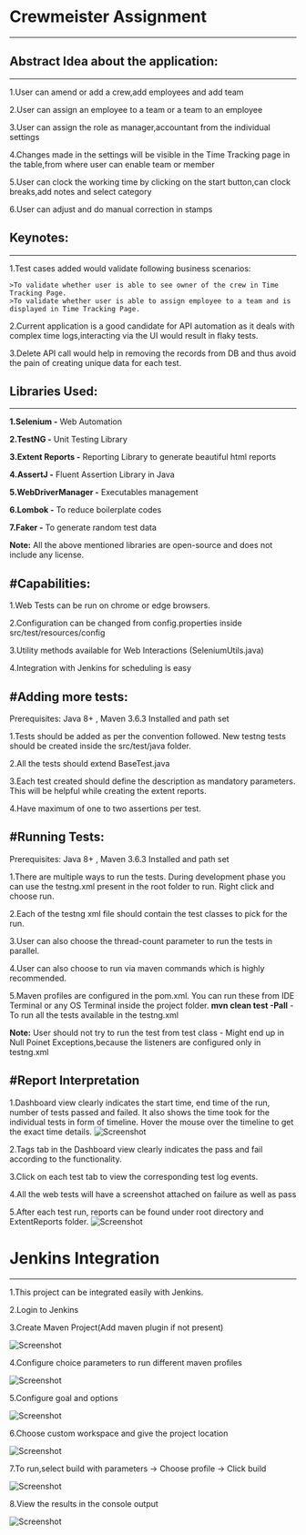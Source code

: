 # Crewmeister Assignment
----------

## Abstract Idea about the application:

----------

1.User can amend or add a crew,add employees and add team

2.User can assign an employee to a team or a team to an employee

3.User can assign the role as manager,accountant from the individual settings

4.Changes made in the settings will be visible in the Time Tracking page in the table,from where user can enable team or member

5.User can clock the working time by clicking on the start button,can clock breaks,add notes and select category

6.User can adjust and do manual correction in stamps

## Keynotes:

-----------
1.Test cases added would validate following business scenarios:

    >To validate whether user is able to see owner of the crew in Time Tracking Page.
    >To validate whether user is able to assign employee to a team and is displayed in Time Tracking Page.

2.Current application is a good candidate for API automation as it deals with complex time logs,interacting via the UI would
result in flaky tests.

3.Delete API call would help in removing the records from DB and thus avoid the pain of creating unique data for each
test.

## Libraries Used:
----------
**1.Selenium         -** Web Automation

**2.TestNG           -** Unit Testing Library

**3.Extent Reports   -** Reporting Library to generate beautiful html reports

**4.AssertJ          -** Fluent Assertion Library in Java

**5.WebDriverManager -** Executables management

**6.Lombok           -** To reduce boilerplate codes

**7.Faker            -** To generate random test data

**Note:** All the above mentioned libraries are open-source and does not include any license.

#Capabilities:
------------
1.Web Tests can be run on chrome or edge browsers.

2.Configuration can be changed from config.properties inside src/test/resources/config

3.Utility methods available for Web Interactions (SeleniumUtils.java)

4.Integration with Jenkins for scheduling is easy

#Adding more tests:
-----------
Prerequisites: Java 8+ , Maven 3.6.3 Installed and path set

1.Tests should be added as per the convention followed. New testng tests should be created inside the src/test/java folder.

2.All the tests should extend BaseTest.java

3.Each test created should define the description as mandatory parameters. This will be helpful while creating the extent reports.

4.Have maximum of one to two assertions per test.

#Running Tests:
----------
Prerequisites: Java 8+ , Maven 3.6.3 Installed and path set

1.There are multiple ways to run the tests. During development phase you can use the testng.xml present in the root folder to run. Right click and choose run.

2.Each of the testng xml file should contain the test classes to pick for the run.

3.User can also choose the thread-count parameter to run the tests in parallel.

4.User can also choose to run via maven commands which is highly recommended.

5.Maven profiles are configured in the pom.xml. You can run these from IDE Terminal or any OS Terminal inside the project folder.
**mvn clean test -Pall** - To run all the tests available in the testng.xml

**Note:** User should not try to run the test from test class - Might end up in Null Poinet Exceptions,because the listeners are configured only in testng.xml

#Report Interpretation
------------
1.Dashboard view clearly indicates the start time, end time of the run, number of tests passed and failed. It also shows the time took for the individual tests in form of timeline. Hover the mouse over the timeline to get the exact time details.
![Screenshot](readmeimages/Dashboard.png)

2.Tags tab in the Dashboard view clearly indicates the pass and fail according to the functionality.

3.Click on each test tab to view the corresponding test log events.

4.All the web tests will have a screenshot attached on failure as well as pass

5.After each test run, reports can be found under root directory and ExtentReports folder.
![Screenshot](readmeimages/TestCases.png)

# Jenkins Integration

-----------
1.This project can be integrated easily with Jenkins.

2.Login to Jenkins

3.Create Maven Project(Add maven plugin if not present)

![Screenshot](readmeimages/MavenProject.png)

4.Configure choice parameters to run different maven profiles

![Screenshot](readmeimages/ChoiceParameters.png)

5.Configure goal and options

![Screenshot](readmeimages/Goals.png)

6.Choose custom workspace and give the project location

![Screenshot](readmeimages/Workspace.png)

7.To run,select build with parameters -> Choose profile -> Click build

![Screenshot](readmeimages/Build.png)

8.View the results in the console output

![Screenshot](readmeimages/logs.png)





